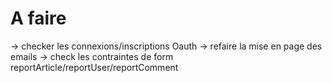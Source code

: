 # A faire

-> checker les connexions/inscriptions Oauth
-> refaire la mise en page des emails
-> check les contraintes de form reportArticle/reportUser/reportComment
